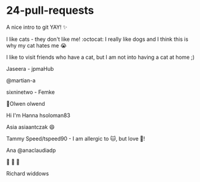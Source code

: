 # 24-pull-requests
A nice intro to git YAY! :sparkles:

I like cats - they don't like me! :octocat: 
I really like dogs and I think this is why my cat hates me :sob:

I like to visit friends who have a cat, but I am not into having a cat at home ;)

Jaseera - jpmaHub 

@martian-a

sixninetwo - Femke

:wave:Olwen olwend

Hi I'm Hanna hsoloman83

Asia asiaantczak :smile:

Tammy Speed/tspeed90  - I am allergic to :cat:, but love :dog:!

Ana @anaclaudiadp

:feet: :feet: :feet:

Richard widdows
